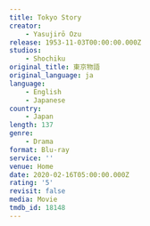 ```yaml
---
title: Tokyo Story
creator:
    - Yasujirō Ozu
release: 1953-11-03T00:00:00.000Z
studios:
    - Shochiku
original_title: 東京物語
original_language: ja
language:
    - English
    - Japanese
country:
    - Japan
length: 137
genre:
    - Drama
format: Blu-ray
service: ''
venue: Home
date: 2020-02-16T05:00:00.000Z
rating: '5'
revisit: false
media: Movie
tmdb_id: 18148
---
```



